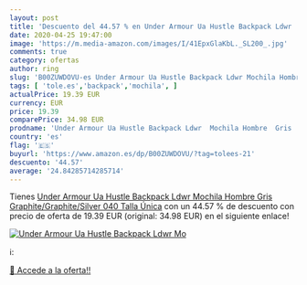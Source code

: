 ```yaml
---
layout: post
title: 'Descuento del 44.57 % en Under Armour Ua Hustle Backpack Ldwr  Mo'
date: 2020-04-25 19:47:00
image: 'https://m.media-amazon.com/images/I/41EpxGlaKbL._SL200_.jpg'
comments: true
category: ofertas
author: ring
slug: 'B00ZUWDOVU-es Under Armour Ua Hustle Backpack Ldwr Mochila Hombre Gris...'
tags: [ 'tole.es','backpack','mochila', ]
actualPrice: 19.39 EUR
currency: EUR
price: 19.39
comparePrice: 34.98 EUR
prodname: 'Under Armour Ua Hustle Backpack Ldwr  Mochila Hombre  Gris  Graphite/Graphite/Silver 040   Talla Única'
country: 'es'
flag: '🇪🇸'
buyurl: 'https://www.amazon.es/dp/B00ZUWDOVU/?tag=tolees-21'
descuento: '44.57'
average: '24.84285714285714'
---
```


Tienes [Under Armour Ua Hustle Backpack Ldwr  Mochila Hombre  Gris  Graphite/Graphite/Silver 040   Talla Única](https://www.amazon.es/dp/B00ZUWDOVU/?tag=tolees-21) con un 44.57 % de descuento con precio de oferta de 19.39 EUR (original: 34.98 EUR) en el siguiente enlace!

[![Under Armour Ua Hustle Backpack Ldwr  Mo](https://m.media-amazon.com/images/I/41EpxGlaKbL._SL200_.jpg)](https://www.amazon.es/dp/B00ZUWDOVU/?tag=tolees-21)

ℹ️:


[🛒 Accede a la oferta!!](https://www.amazon.es/dp/B00ZUWDOVU/?tag=tolees-21)
